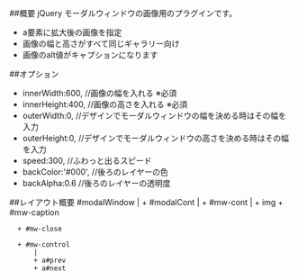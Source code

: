 ##概要
jQuery モーダルウィンドウの画像用のプラグインです。
* a要素に拡大後の画像を指定
* 画像の幅と高さがすべて同じギャラリー向け
* 画像のalt値がキャプションになります


##オプション
* innerWidth:600,		//画像の幅を入れる ※必須
* innerHeight:400,  //画像の高さを入れる ※必須
* outerWidth:0,			//デザインでモーダルウィンドウの幅を決める時はその幅を入力
* outerHeight:0,		//デザインでモーダルウィンドウの高さを決める時はその幅を入力
* speed:300,				//ふわっと出るスピード
* backColor:'#000',	//後ろのレイヤーの色
* backAlpha:0.6			//後ろのレイヤーの透明度

##レイアウト概要
\#modalWindow
  \|
  \+ #modalCont
      |
      + #mw-cont
          |
          + img
          + #mw-caption
          
      + #mw-close
      
      + #mw-control
          |
          + a#prev
          + a#next
